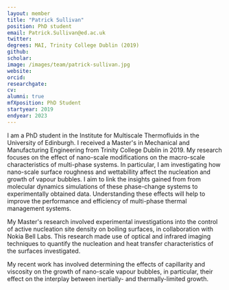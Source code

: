 ```yaml
---
layout: member
title: "Patrick Sullivan"
position: PhD student
email: Patrick.Sullivan@ed.ac.uk
twitter: 
degrees: MAI, Trinity College Dublin (2019)
github: 
scholar: 
image: /images/team/patrick-sullivan.jpg
website: 
orcid:
researchgate: 	
cv: 
alumni: true
mfXposition: PhD Student
startyear: 2019
endyear: 2023
---
```


I am a PhD student in the Institute for Multiscale Thermofluids in the University of Edinburgh. I received a Master's in Mechanical and Manufacturing Engineering from Trinity College Dublin in 2019. My research focuses on the effect of nano-scale modifications on the macro-scale characteristics of multi-phase systems. In particular, I am investigating how nano-scale surface roughness and wettabillity affect the nucleation and growth of vapour bubbles. I aim to link the insights gained from from molecular dynamics simulations of these phase-change systems to experimentally obtained data. Understanding these effects will help to improve the performance and efficiency of multi-phase thermal management systems. 

My Master's research involved experimental investigations into the control of active nucleation site density on boiling surfaces, in collaboration with Nokia Bell Labs. This research made use of optical and infrared imaging techniques to quantify the nucleation and heat transfer characteristics of the surfaces investigated.

My recent work has involved determining the effects of capillarity and viscosity on the growth of nano-scale vapour bubbles, in particular, their effect on the interplay between inertially- and thermally-limited growth.
